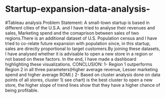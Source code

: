 # Startup-expansion-data-analysis-
#Tableau analysis
Problem Statement:
A small-town startup is based in different cities of the U.S.A. and I have tried to analyse their revenues and sales, Marketing spend and the comaprison between sales of two regions.There is an additional dataset of U.S. Population census and I have tried to co-relate future expansion with population since, in this startup, sales are directly proportional to target customers.By joining these datasets, I have analysed whether it is advisable to open a new store in a region or not based on these factors. In the end, I have made a dashboard highlighting these visualizations.
CONCLUSION:
1- Region 1 outperforms Region 2 in all three parameters(Higher average revenue, Lesser marketing spend and higher average ROMI.)
2- Based on cluster analysis done on data points of all stores, cluster 1( see chart) is the best cluster to open a new store, the higher slope of trend lines show that they have a higher chance of being profitable.

